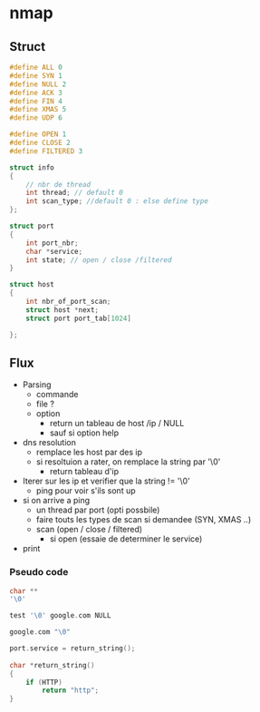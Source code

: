 # nmap

## Struct

```c
#define ALL 0
#define SYN 1
#define NULL 2
#define ACK 3
#define FIN 4
#define XMAS 5
#define UDP 6

#define OPEN 1
#define CLOSE 2
#define FILTERED 3

struct info
{
    // nbr de thread
    int thread; // default 0
    int scan_type; //default 0 : else define type
};

struct port
{
    int port_nbr;
    char *service;
    int state; // open / close /filtered
}

struct host
{
    int nbr_of_port_scan;
    struct host *next;
    struct port port_tab[1024]

};
```


## Flux

- Parsing
    - commande
    - file ? 
    - option 
        - return un tableau de host /ip / NULL
        - sauf si option help
- dns resolution
    - remplace les host par des ip
    - si resoltuion a rater, on remplace la string par '\0'
        - return tableau d'ip
- Iterer sur les ip et verifier que la string != '\0'
    - ping pour voir s'ils sont up
- si on arrive a ping
    - un thread par port (opti possbile)
    - faire touts les types de scan si demandee (SYN, XMAS ..)
    - scan (open / close / filtered)
        -  si open (essaie de determiner le service)
- print


### Pseudo code

```c
char **
'\0'

test '\0' google.com NULL

google.com "\0"
```


```c
port.service = return_string();
 
char *return_string()
{
    if (HTTP)
        return "http";
}
```